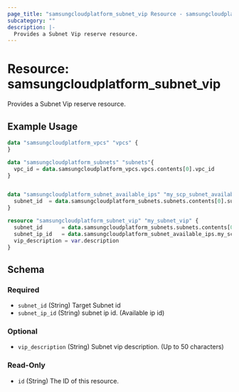 ```yaml
---
page_title: "samsungcloudplatform_subnet_vip Resource - samsungcloudplatform"
subcategory: ""
description: |-
  Provides a Subnet Vip reserve resource.
---
```


# Resource: samsungcloudplatform_subnet_vip

Provides a Subnet Vip reserve resource.


## Example Usage

```terraform
data "samsungcloudplatform_vpcs" "vpcs" {
}

data "samsungcloudplatform_subnets" "subnets"{
  vpc_id = data.samsungcloudplatform_vpcs.vpcs.contents[0].vpc_id
}


data "samsungcloudplatform_subnet_available_ips" "my_scp_subnet_available_ips1" {
  subnet_id  = data.samsungcloudplatform_subnets.subnets.contents[0].subnet_id
}

resource "samsungcloudplatform_subnet_vip" "my_subnet_vip" {
  subnet_id      = data.samsungcloudplatform_subnets.subnets.contents[0].subnet_id
  subnet_ip_id   = data.samsungcloudplatform_subnet_available_ips.my_scp_subnet_available_ips1.contents[0].ip_id
  vip_description = var.description
}
```

<!-- schema generated by tfplugindocs -->
## Schema

### Required

- `subnet_id` (String) Target Subnet id
- `subnet_ip_id` (String) subnet ip id. (Available ip id)

### Optional

- `vip_description` (String) Subnet vip description. (Up to 50 characters)

### Read-Only

- `id` (String) The ID of this resource.


